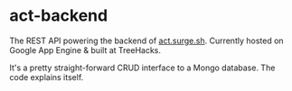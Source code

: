 # act-backend

The REST API powering the backend of [act.surge.sh](http://act.surge.sh). Currently hosted on Google App Engine & built at TreeHacks.

It's a pretty straight-forward CRUD interface to a Mongo database. The code explains itself.
